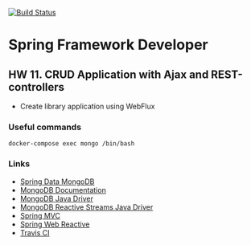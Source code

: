 [![Build Status](https://travis-ci.org/ifqthenp/spring-otus-hw-11-spring-webflux.svg?branch=master)](https://travis-ci.org/ifqthenp/spring-otus-hw-11-spring-webflux)

# Spring Framework Developer

## HW 11. CRUD Application with Ajax and REST-controllers

- Create library application using WebFlux

### Useful commands

```shell
docker-compose exec mongo /bin/bash
```

### Links

- [Spring Data MongoDB](https://spring.io/projects/spring-data-mongodb)
- [MongoDB Documentation](https://docs.mongodb.com/manual)
- [MongoDB Java Driver](http://mongodb.github.io/mongo-java-driver)
- [MongoDB Reactive Streams Java Driver](http://mongodb.github.io/mongo-java-driver-reactivestreams)
- [Spring MVC](https://docs.spring.io/spring/docs/current/spring-framework-reference/web.html)
- [Spring Web Reactive](https://docs.spring.io/spring/docs/current/spring-framework-reference/web-reactive.html)
- [Travis CI](https://docs.travis-ci.com/)
